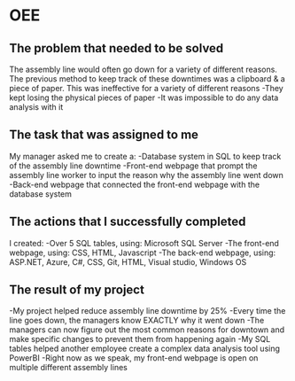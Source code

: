 # OEE

## The problem that needed to be solved
The assembly line would often go down for a variety of different reasons. The previous method to keep track of these downtimes was a clipboard & a piece of paper. This was ineffective for a variety of different reasons
-They kept losing the physical pieces of paper
-It was impossible to do any data analysis with it

## The task that was assigned to me
My manager asked me to create a:
-Database system in SQL to keep track of the assembly line downtime
-Front-end webpage that prompt the assembly line worker to input the reason why the assembly line went down
-Back-end webpage that connected the front-end webpage with the database system

## The actions that I successfully completed
I created:
-Over 5 SQL tables, using: Microsoft SQL Server
-The front-end webpage, using: CSS, HTML, Javascript
-The back-end webpage, using: ASP.NET, Azure, C#, CSS, Git, HTML, Visual studio, Windows OS

## The result of my project
-My project helped reduce assembly line downtime by 25%
-Every time the line goes down, the managers know EXACTLY why it went down
-The managers can now figure out the most common reasons for downtown and make specific changes to prevent them from happening again
-My SQL tables helped another employee create a complex data analysis tool using PowerBI 
-Right now as we speak, my front-end webpage is open on multiple different assembly lines
